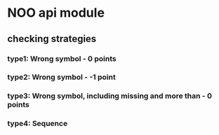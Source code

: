 # NOO api module

## checking strategies

### type1: Wrong symbol - 0 points

### type2: Wrong symbol - -1 point

### type3: Wrong symbol, including missing and more than - 0 points

### type4: Sequence
